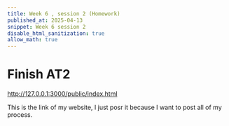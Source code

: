 ```yaml
---
title: Week 6 , session 2 (Homework)
published_at: 2025-04-13
snippet: Week 6 session 2
disable_html_sanitization: true
allow_math: true
---
```


# Finish AT2

http://127.0.0.1:3000/public/index.html
 
 This is the link of my website, I just posr it because I want to post all of my process.